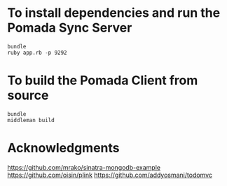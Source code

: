 # To install dependencies and run the Pomada Sync Server

    bundle
    ruby app.rb -p 9292

# To build the Pomada Client from source

    bundle
    middleman build

# Acknowledgments

https://github.com/mrako/sinatra-mongodb-example
https://github.com/oisin/plink
https://github.com/addyosmani/todomvc
